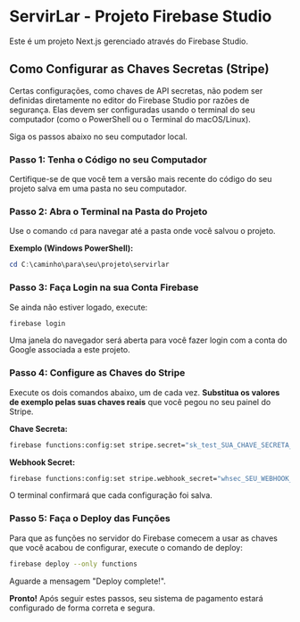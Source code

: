 # ServirLar - Projeto Firebase Studio

Este é um projeto Next.js gerenciado através do Firebase Studio.

## Como Configurar as Chaves Secretas (Stripe)

Certas configurações, como chaves de API secretas, não podem ser definidas diretamente no editor do Firebase Studio por razões de segurança. Elas devem ser configuradas usando o terminal do seu computador (como o PowerShell ou o Terminal do macOS/Linux).

Siga os passos abaixo no seu computador local.

### Passo 1: Tenha o Código no seu Computador

Certifique-se de que você tem a versão mais recente do código do seu projeto salva em uma pasta no seu computador.

### Passo 2: Abra o Terminal na Pasta do Projeto

Use o comando `cd` para navegar até a pasta onde você salvou o projeto.

**Exemplo (Windows PowerShell):**
```powershell
cd C:\caminho\para\seu\projeto\servirlar
```

### Passo 3: Faça Login na sua Conta Firebase

Se ainda não estiver logado, execute:
```bash
firebase login
```
Uma janela do navegador será aberta para você fazer login com a conta do Google associada a este projeto.

### Passo 4: Configure as Chaves do Stripe

Execute os dois comandos abaixo, um de cada vez. **Substitua os valores de exemplo pelas suas chaves reais** que você pegou no seu painel do Stripe.

**Chave Secreta:**
```bash
firebase functions:config:set stripe.secret="sk_test_SUA_CHAVE_SECRETA_REAL"
```

**Webhook Secret:**
```bash
firebase functions:config:set stripe.webhook_secret="whsec_SEU_WEBHOOK_SECRET_REAL"
```

O terminal confirmará que cada configuração foi salva.

### Passo 5: Faça o Deploy das Funções

Para que as funções no servidor do Firebase comecem a usar as chaves que você acabou de configurar, execute o comando de deploy:

```bash
firebase deploy --only functions
```

Aguarde a mensagem "Deploy complete!".

**Pronto!** Após seguir estes passos, seu sistema de pagamento estará configurado de forma correta e segura.
